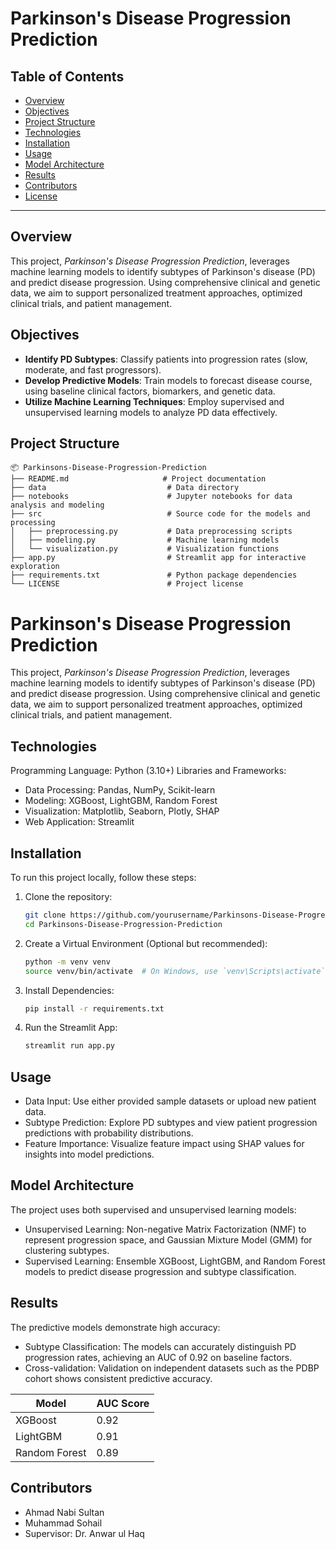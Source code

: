 # Parkinson's Disease Progression Prediction 
## Table of Contents
- [Overview](#overview)
- [Objectives](#objectives)
- [Project Structure](#project-structure)
- [Technologies](#technologies)
- [Installation](#installation)
- [Usage](#usage)
- [Model Architecture](#model-architecture)
- [Results](#results)
- [Contributors](#contributors)
- [License](#license)

---

## Overview
This project, *Parkinson's Disease Progression Prediction*, leverages machine learning models to identify subtypes of Parkinson's disease (PD) and predict disease progression. Using comprehensive clinical and genetic data, we aim to support personalized treatment approaches, optimized clinical trials, and patient management.

## Objectives
- **Identify PD Subtypes**: Classify patients into progression rates (slow, moderate, and fast progressors).
- **Develop Predictive Models**: Train models to forecast disease course, using baseline clinical factors, biomarkers, and genetic data.
- **Utilize Machine Learning Techniques**: Employ supervised and unsupervised learning models to analyze PD data effectively.

## Project Structure
```plaintext
📦 Parkinsons-Disease-Progression-Prediction
├── README.md                     # Project documentation
├── data                           # Data directory
├── notebooks                      # Jupyter notebooks for data analysis and modeling
├── src                            # Source code for the models and processing
│   ├── preprocessing.py           # Data preprocessing scripts
│   ├── modeling.py                # Machine learning models
│   └── visualization.py           # Visualization functions
├── app.py                         # Streamlit app for interactive exploration
├── requirements.txt               # Python package dependencies
└── LICENSE                        # Project license

```
# Parkinson's Disease Progression Prediction

This project, *Parkinson's Disease Progression Prediction*, leverages machine learning models to identify subtypes of Parkinson's disease (PD) and predict disease progression. Using comprehensive clinical and genetic data, we aim to support personalized treatment approaches, optimized clinical trials, and patient management.

## Technologies
Programming Language: Python (3.10+)
Libraries and Frameworks:
- Data Processing: Pandas, NumPy, Scikit-learn
- Modeling: XGBoost, LightGBM, Random Forest
- Visualization: Matplotlib, Seaborn, Plotly, SHAP
- Web Application: Streamlit

## Installation
To run this project locally, follow these steps:
1. Clone the repository:
   ```bash
   git clone https://github.com/yourusername/Parkinsons-Disease-Progression-Prediction.git
   cd Parkinsons-Disease-Progression-Prediction
   ```
2. Create a Virtual Environment (Optional but recommended):
   ```bash
   python -m venv venv
   source venv/bin/activate  # On Windows, use `venv\Scripts\activate`
   ```
3. Install Dependencies:
   ```bash
   pip install -r requirements.txt
   ```
4. Run the Streamlit App:
   ```bash
   streamlit run app.py
   ```

## Usage
- Data Input: Use either provided sample datasets or upload new patient data.
- Subtype Prediction: Explore PD subtypes and view patient progression predictions with probability distributions.
- Feature Importance: Visualize feature impact using SHAP values for insights into model predictions.

## Model Architecture
The project uses both supervised and unsupervised learning models:
- Unsupervised Learning: Non-negative Matrix Factorization (NMF) to represent progression space, and Gaussian Mixture Model (GMM) for clustering subtypes.
- Supervised Learning: Ensemble XGBoost, LightGBM, and Random Forest models to predict disease progression and subtype classification.

## Results
The predictive models demonstrate high accuracy:
- Subtype Classification: The models can accurately distinguish PD progression rates, achieving an AUC of 0.92 on baseline factors.
- Cross-validation: Validation on independent datasets such as the PDBP cohort shows consistent predictive accuracy.

| Model         | AUC Score |
|---------------|-----------|
| XGBoost       | 0.92      |
| LightGBM      | 0.91      |
| Random Forest  | 0.89      |

## Contributors
- Ahmad Nabi Sultan
- Muhammad Sohail
- Supervisor: Dr. Anwar ul Haq

